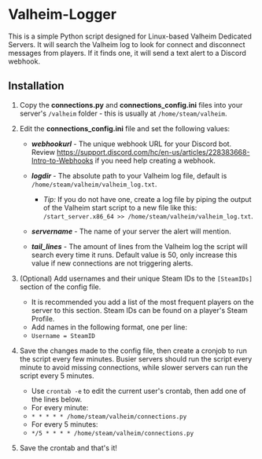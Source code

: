# Valheim-Logger

This is a simple Python script designed for Linux-based Valheim Dedicated Servers. It will search the Valheim log to look for connect and disconnect messages from players. If it finds one, it will send a text alert to a Discord webhook.

## Installation

1. Copy the **connections.py** and **connections_config.ini** files into your server's `/valheim` folder - this is usually at `/home/steam/valheim`.

2. Edit the **connections_config.ini** file and set the following values:
      - ***webhookurl*** - The unique webhook URL for your Discord bot. Review https://support.discord.com/hc/en-us/articles/228383668-Intro-to-Webhooks if you need help creating a webhook.
      
      - ***logdir*** - The absolute path to your Valheim log file, default is `/home/steam/valheim/valheim_log.txt`. 
        - *Tip:* If you do not have one, create a log file by piping the output of the Valheim start script to a new file like this: `/start_server.x86_64 >> /home/steam/valheim/valheim_log.txt`.
      
      - ***servername*** - The name of your server the alert will mention.
      
      - ***tail_lines*** - The amount of lines from the Valheim log the script will search every time it runs. Default value is 50, only increase this value if new connections are not triggering alerts.
      
 3. (Optional) Add usernames and their unique Steam IDs to the `[SteamIDs]` section of the config file.
      - It is recommended you add a list of the most frequent players on the server to this section. Steam IDs can be found on a player's Steam Profile.
      - Add names in the following format, one per line:
      - `Username = SteamID`
      
 4. Save the changes made to the config file, then create a cronjob to run the script every few minutes. Busier servers should run the script every minute to avoid missing connections, while slower servers can run the script every 5 minutes.
      - Use `crontab -e` to edit the current user's crontab, then add one of the lines below.
      - For every minute:
      - `* * * * * /home/steam/valheim/connections.py`
      - For every 5 minutes:
      - `*/5 * * * * /home/steam/valheim/connections.py`
      
 5. Save the crontab and that's it!
